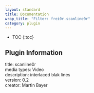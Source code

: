 ```yaml
---
layout: standard
title: Documentation
wrap_title: "Filter: frei0r.scanline0r"
category: plugin
---
```

* TOC
{:toc}

## Plugin Information

title: scanline0r  
media types:
Video  
description: interlaced blak lines  
version: 0.2  
creator: Martin Bayer  
